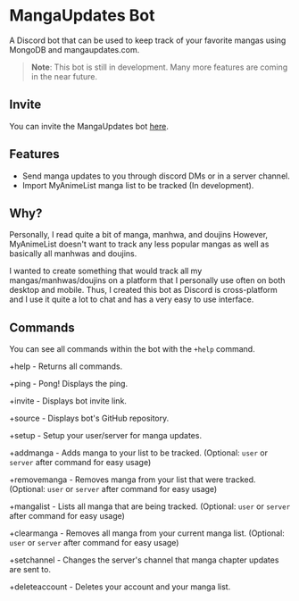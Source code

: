 # MangaUpdates Bot
A Discord bot that can be used to keep track of your favorite mangas using MongoDB and mangaupdates.com.

> **Note**: This bot is still in development. Many more features are coming in the near future.

## Invite

You can invite the MangaUpdates bot [here](https://discord.com/oauth2/authorize?client_id=880694914365685781&scope=bot&permissions=268856384).

## Features

- Send manga updates to you through discord DMs or in a server channel.
- Import MyAnimeList manga list to be tracked (In development).

## Why?

Personally, I read quite a bit of manga, manhwa, and doujins However, MyAnimeList doesn't want to track any less popular mangas as well as basically all manhwas and doujins.

I wanted to create something that would track all my mangas/manhwas/doujins on a platform that I personally use often on both desktop and mobile. Thus, I created this bot as Discord is cross-platform and I use it quite a lot to chat and has a very easy to use interface.

## Commands

You can see all commands within the bot with the `+help` command.

+help - Returns all commands.

+ping - Pong! Displays the ping.

+invite - Displays bot invite link.

+source - Displays bot's GitHub repository.

+setup - Setup your user/server for manga updates.

+addmanga - Adds manga to your list to be tracked. (Optional: `user` or `server` after command for easy usage)

+removemanga - Removes manga from your list that were tracked. (Optional: `user` or `server` after command for easy usage)

+mangalist - Lists all manga that are being tracked. (Optional: `user` or `server` after command for easy usage)

+clearmanga - Removes all manga from your current manga list. (Optional: `user` or `server` after command for easy usage)

+setchannel - Changes the server's channel that manga chapter updates are sent to.

+deleteaccount - Deletes your account and your manga list.

